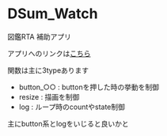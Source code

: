 # DSum_Watch

図鑑RTA 補助アプリ

アプリへのリンクは[こちら](https://hirokic5.github.io/DSumWatch/)

関数は主に3typeあります
- button_○○ : buttonを押した時の挙動を制御
- resize : 描画を制御
- log : ループ時のcountやstate制御

主にbutton系とlogをいじると良いかと
